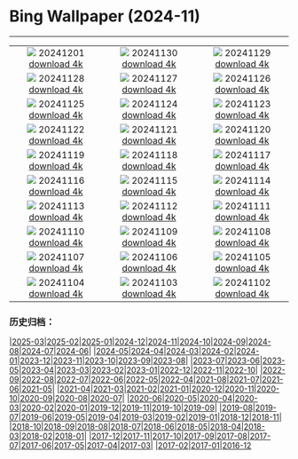 # Bing Wallpaper (2024-11)
**************
| | | |
| :----: | :----: | :----: |
| ![](https://www.bing.com/th?id=OHR.KilchurnAutumn_PT-BR7553426712_1920x1080.jpg) 20241201 [download 4k](https://www.bing.com/th?id=OHR.KilchurnAutumn_PT-BR7553426712_UHD.jpg) | ![](https://www.bing.com/th?id=OHR.MtStMichel_PT-BR7244299173_1920x1080.jpg) 20241130 [download 4k](https://www.bing.com/th?id=OHR.MtStMichel_PT-BR7244299173_UHD.jpg) | ![](https://www.bing.com/th?id=OHR.AssiniboineTS_PT-BR1279222621_1920x1080.jpg) 20241129 [download 4k](https://www.bing.com/th?id=OHR.AssiniboineTS_PT-BR1279222621_UHD.jpg) |
| ![](https://www.bing.com/th?id=OHR.SemoisRiver_PT-BR1104311841_1920x1080.jpg) 20241128 [download 4k](https://www.bing.com/th?id=OHR.SemoisRiver_PT-BR1104311841_UHD.jpg) | ![](https://www.bing.com/th?id=OHR.TrulliGrove_PT-BR0953922642_1920x1080.jpg) 20241127 [download 4k](https://www.bing.com/th?id=OHR.TrulliGrove_PT-BR0953922642_UHD.jpg) | ![](https://www.bing.com/th?id=OHR.AmboseliGiraffes_PT-BR7213408743_1920x1080.jpg) 20241126 [download 4k](https://www.bing.com/th?id=OHR.AmboseliGiraffes_PT-BR7213408743_UHD.jpg) |
| ![](https://www.bing.com/th?id=OHR.SonomaCoast_PT-BR0576687853_1920x1080.jpg) 20241125 [download 4k](https://www.bing.com/th?id=OHR.SonomaCoast_PT-BR0576687853_UHD.jpg) | ![](https://www.bing.com/th?id=OHR.FibonacciAloe_PT-BR0422432793_1920x1080.jpg) 20241124 [download 4k](https://www.bing.com/th?id=OHR.FibonacciAloe_PT-BR0422432793_UHD.jpg) | ![](https://www.bing.com/th?id=OHR.ZafraCastle_PT-BR0233064740_1920x1080.jpg) 20241123 [download 4k](https://www.bing.com/th?id=OHR.ZafraCastle_PT-BR0233064740_UHD.jpg) |
| ![](https://www.bing.com/th?id=OHR.LionCubs_PT-BR9649632612_1920x1080.jpg) 20241122 [download 4k](https://www.bing.com/th?id=OHR.LionCubs_PT-BR9649632612_UHD.jpg) | ![](https://www.bing.com/th?id=OHR.ConscienciaNegraCamelia_PT-BR9267638631_1920x1080.jpg) 20241121 [download 4k](https://www.bing.com/th?id=OHR.ConscienciaNegraCamelia_PT-BR9267638631_UHD.jpg) | ![](https://www.bing.com/th?id=OHR.TasmansArch_PT-BR8823523988_1920x1080.jpg) 20241120 [download 4k](https://www.bing.com/th?id=OHR.TasmansArch_PT-BR8823523988_UHD.jpg) |
| ![](https://www.bing.com/th?id=OHR.PorthcawlLighthouse_PT-BR8599692510_1920x1080.jpg) 20241119 [download 4k](https://www.bing.com/th?id=OHR.PorthcawlLighthouse_PT-BR8599692510_UHD.jpg) | ![](https://www.bing.com/th?id=OHR.RedStag_PT-BR8362159412_1920x1080.jpg) 20241118 [download 4k](https://www.bing.com/th?id=OHR.RedStag_PT-BR8362159412_UHD.jpg) | ![](https://www.bing.com/th?id=OHR.FrieslandNetherlands_PT-BR8090828736_1920x1080.jpg) 20241117 [download 4k](https://www.bing.com/th?id=OHR.FrieslandNetherlands_PT-BR8090828736_UHD.jpg) |
| ![](https://www.bing.com/th?id=OHR.RepublicaBR_PT-BR7751607802_1920x1080.jpg) 20241116 [download 4k](https://www.bing.com/th?id=OHR.RepublicaBR_PT-BR7751607802_UHD.jpg) | ![](https://www.bing.com/th?id=OHR.ManarolaItaly_PT-BR4966210433_1920x1080.jpg) 20241115 [download 4k](https://www.bing.com/th?id=OHR.ManarolaItaly_PT-BR4966210433_UHD.jpg) | ![](https://www.bing.com/th?id=OHR.KelpForest_PT-BR4486917005_1920x1080.jpg) 20241114 [download 4k](https://www.bing.com/th?id=OHR.KelpForest_PT-BR4486917005_UHD.jpg) |
| ![](https://www.bing.com/th?id=OHR.CoveArch_PT-BR3365210428_1920x1080.jpg) 20241113 [download 4k](https://www.bing.com/th?id=OHR.CoveArch_PT-BR3365210428_UHD.jpg) | ![](https://www.bing.com/th?id=OHR.Banff24_PT-BR3167336781_1920x1080.jpg) 20241112 [download 4k](https://www.bing.com/th?id=OHR.Banff24_PT-BR3167336781_UHD.jpg) | ![](https://www.bing.com/th?id=OHR.YucatanFlamingos_PT-BR2968915702_1920x1080.jpg) 20241111 [download 4k](https://www.bing.com/th?id=OHR.YucatanFlamingos_PT-BR2968915702_UHD.jpg) |
| ![](https://www.bing.com/th?id=OHR.MoroccoMilkyWay_PT-BR2736576550_1920x1080.jpg) 20241110 [download 4k](https://www.bing.com/th?id=OHR.MoroccoMilkyWay_PT-BR2736576550_UHD.jpg) | ![](https://www.bing.com/th?id=OHR.GlacialRivers_PT-BR2577171994_1920x1080.jpg) 20241109 [download 4k](https://www.bing.com/th?id=OHR.GlacialRivers_PT-BR2577171994_UHD.jpg) | ![](https://www.bing.com/th?id=OHR.CanadaWolves_PT-BR2357751401_1920x1080.jpg) 20241108 [download 4k](https://www.bing.com/th?id=OHR.CanadaWolves_PT-BR2357751401_UHD.jpg) |
| ![](https://www.bing.com/th?id=OHR.ShiShiBeach_PT-BR2103643981_1920x1080.jpg) 20241107 [download 4k](https://www.bing.com/th?id=OHR.ShiShiBeach_PT-BR2103643981_UHD.jpg) | ![](https://www.bing.com/th?id=OHR.DiadaLinguaPortuguesa_PT-BR1619682232_1920x1080.jpg) 20241106 [download 4k](https://www.bing.com/th?id=OHR.DiadaLinguaPortuguesa_PT-BR1619682232_UHD.jpg) | ![](https://www.bing.com/th?id=OHR.LencoisMaranhao_PT-BR0859804056_1920x1080.jpg) 20241105 [download 4k](https://www.bing.com/th?id=OHR.LencoisMaranhao_PT-BR0859804056_UHD.jpg) |
| ![](https://www.bing.com/th?id=OHR.YucatanBiosphere_PT-BR0460941860_1920x1080.jpg) 20241104 [download 4k](https://www.bing.com/th?id=OHR.YucatanBiosphere_PT-BR0460941860_UHD.jpg) | ![](https://www.bing.com/th?id=OHR.BisonYellowstone_PT-BR0601244596_1920x1080.jpg) 20241103 [download 4k](https://www.bing.com/th?id=OHR.BisonYellowstone_PT-BR0601244596_UHD.jpg) | ![](https://www.bing.com/th?id=OHR.VineyardsBlackForestFall_PT-BR1234639247_1920x1080.jpg) 20241102 [download 4k](https://www.bing.com/th?id=OHR.VineyardsBlackForestFall_PT-BR1234639247_UHD.jpg) |

### 历史归档：

|[2025-03](bing/2025-03/2025-03.md)|[2025-02](bing/2025-02/2025-02.md)|[2025-01](bing/2025-01/2025-01.md)|[2024-12](bing/2024-12/2024-12.md)|[2024-11](bing/2024-11/2024-11.md)|[2024-10](bing/2024-10/2024-10.md)|[2024-09](bing/2024-09/2024-09.md)|[2024-08](bing/2024-08/2024-08.md)|[2024-07](bing/2024-07/2024-07.md)|[2024-06](bing/2024-06/2024-06.md)|
|[2024-05](bing/2024-05/2024-05.md)|[2024-04](bing/2024-04/2024-04.md)|[2024-03](bing/2024-03/2024-03.md)|[2024-02](bing/2024-02/2024-02.md)|[2024-01](bing/2024-01/2024-01.md)|[2023-12](bing/2023-12/2023-12.md)|[2023-11](bing/2023-11/2023-11.md)|[2023-10](bing/2023-10/2023-10.md)|[2023-09](bing/2023-09/2023-09.md)|[2023-08](bing/2023-08/2023-08.md)|
|[2023-07](bing/2023-07/2023-07.md)|[2023-06](bing/2023-06/2023-06.md)|[2023-05](bing/2023-05/2023-05.md)|[2023-04](bing/2023-04/2023-04.md)|[2023-03](bing/2023-03/2023-03.md)|[2023-02](bing/2023-02/2023-02.md)|[2023-01](bing/2023-01/2023-01.md)|[2022-12](bing/2022-12/2022-12.md)|[2022-11](bing/2022-11/2022-11.md)|[2022-10](bing/2022-10/2022-10.md)|
|[2022-09](bing/2022-09/2022-09.md)|[2022-08](bing/2022-08/2022-08.md)|[2022-07](bing/2022-07/2022-07.md)|[2022-06](bing/2022-06/2022-06.md)|[2022-05](bing/2022-05/2022-05.md)|[2022-04](bing/2022-04/2022-04.md)|[2021-08](bing/2021-08/2021-08.md)|[2021-07](bing/2021-07/2021-07.md)|[2021-06](bing/2021-06/2021-06.md)|[2021-05](bing/2021-05/2021-05.md)|
|[2021-04](bing/2021-04/2021-04.md)|[2021-03](bing/2021-03/2021-03.md)|[2021-02](bing/2021-02/2021-02.md)|[2021-01](bing/2021-01/2021-01.md)|[2020-12](bing/2020-12/2020-12.md)|[2020-11](bing/2020-11/2020-11.md)|[2020-10](bing/2020-10/2020-10.md)|[2020-09](bing/2020-09/2020-09.md)|[2020-08](bing/2020-08/2020-08.md)|[2020-07](bing/2020-07/2020-07.md)|
|[2020-06](bing/2020-06/2020-06.md)|[2020-05](bing/2020-05/2020-05.md)|[2020-04](bing/2020-04/2020-04.md)|[2020-03](bing/2020-03/2020-03.md)|[2020-02](bing/2020-02/2020-02.md)|[2020-01](bing/2020-01/2020-01.md)|[2019-12](bing/2019-12/2019-12.md)|[2019-11](bing/2019-11/2019-11.md)|[2019-10](bing/2019-10/2019-10.md)|[2019-09](bing/2019-09/2019-09.md)|
|[2019-08](bing/2019-08/2019-08.md)|[2019-07](bing/2019-07/2019-07.md)|[2019-06](bing/2019-06/2019-06.md)|[2019-05](bing/2019-05/2019-05.md)|[2019-04](bing/2019-04/2019-04.md)|[2019-03](bing/2019-03/2019-03.md)|[2019-02](bing/2019-02/2019-02.md)|[2019-01](bing/2019-01/2019-01.md)|[2018-12](bing/2018-12/2018-12.md)|[2018-11](bing/2018-11/2018-11.md)|
|[2018-10](bing/2018-10/2018-10.md)|[2018-09](bing/2018-09/2018-09.md)|[2018-08](bing/2018-08/2018-08.md)|[2018-07](bing/2018-07/2018-07.md)|[2018-06](bing/2018-06/2018-06.md)|[2018-05](bing/2018-05/2018-05.md)|[2018-04](bing/2018-04/2018-04.md)|[2018-03](bing/2018-03/2018-03.md)|[2018-02](bing/2018-02/2018-02.md)|[2018-01](bing/2018-01/2018-01.md)|
|[2017-12](bing/2017-12/2017-12.md)|[2017-11](bing/2017-11/2017-11.md)|[2017-10](bing/2017-10/2017-10.md)|[2017-09](bing/2017-09/2017-09.md)|[2017-08](bing/2017-08/2017-08.md)|[2017-07](bing/2017-07/2017-07.md)|[2017-06](bing/2017-06/2017-06.md)|[2017-05](bing/2017-05/2017-05.md)|[2017-04](bing/2017-04/2017-04.md)|[2017-03](bing/2017-03/2017-03.md)|
|[2017-02](bing/2017-02/2017-02.md)|[2017-01](bing/2017-01/2017-01.md)|[2016-12](bing/2016-12/2016-12.md)